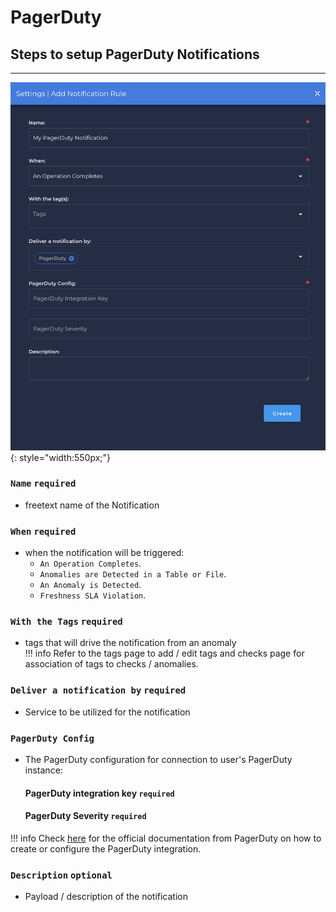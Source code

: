 # PagerDuty

## Steps to setup PagerDuty Notifications

---

![Screenshot](../../assets/notifications/services/pagerduty-notification.png){: style="width:550px;"}

### `Name` <spam id='required'>`required`</spam>

* freetext name of the Notification

### `When` <spam id='required'>`required`</spam>

* when the notification will be triggered:
    * `An Operation Completes`.
    * `Anomalies are Detected in a Table or File`.
    * `An Anomaly is Detected`.
    * `Freshness SLA Violation`.

### `With the Tags` <spam id='required'>`required`</spam>
* tags that will drive the notification from an anomaly   
!!! info
    Refer to the tags page to add / edit tags and checks page for association of tags to checks / anomalies.

### `Deliver a notification by` <spam id='required'>`required`</spam>
* Service to be utilized for the notification

### `PagerDuty Config` 
* The PagerDuty configuration for connection to user's PagerDuty instance:

    #### PagerDuty integration key <spam id='required'>`required`</spam>
    #### PagerDuty Severity <spam id='required'>`required`</spam>

!!! info
    Check [here](https://support.pagerduty.com/docs/services-and-integrations) for the official documentation from PagerDuty on how to create or configure the PagerDuty integration.
 
### `Description` <spam id='required'>`optional`</spam>
* Payload / description of the notification
